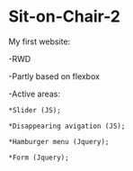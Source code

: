 # Sit-on-Chair-2

My first website:

-RWD

-Partly based on flexbox

-Active areas:

    *Slider (JS);
    
    *Disappearing avigation (JS);
    
    *Hamburger menu (Jquery);
    
    *Form (Jquery);
